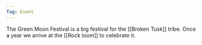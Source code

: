 ```yaml
---
Tag: Event
---
```


The Green Moon Festival is a big festival for the [[Broken Tusk]] tribe. Once a year we arrive at the [[Rock loom]] to celebrate it. 